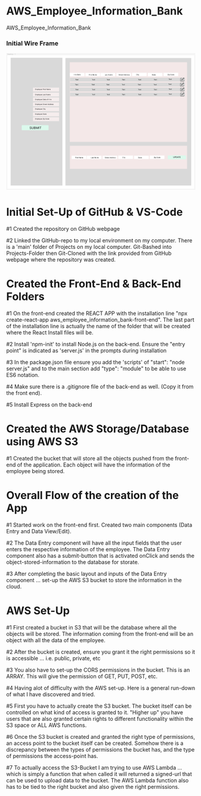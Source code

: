 # AWS_Employee_Information_Bank
AWS_Employee_Information_Bank

### Initial Wire Frame ###

![ScreenShot](aws_employee_information_bank-supporting-files/AWS_Employee_Information_Bank-wireframe.png)


# Initial Set-Up of GitHub & VS-Code
#1 Created the repository on GitHub webpage

#2 Linked the GitHub-repo to my local environment on my computer. There is a 'main' folder of Projects on my local computer. Git-Bashed into Projects-Folder then Git-Cloned with the link provided from GitHub webpage where the repository was created.

# Created the Front-End & Back-End Folders
#1 On the front-end created the REACT APP with the installation line "npx create-react-app aws_employee_information_bank-front-end". The last part of the installation line is actually the name of the folder that will be created where the React Install files will be.

#2 Install 'npm-init' to install Node.js on the back-end. Ensure the "entry point" is indicated as 'server.js' in the prompts during installation 

#3 In the package.json file ensure you add the 'scripts' of "start": "node server.js" and to the main section add "type": "module" to be able to use ES6 notation.

#4 Make sure there is a .gitignore file of the back-end as well. (Copy it from the front end).

#5 Install Express on the back-end

# Created the AWS Storage/Database using AWS S3

#1 Created the bucket that will store all the objects pushed from the front-end of the application. Each object will have the information of the employee being stored.

# Overall Flow of the creation of the App

#1 Started work on the front-end first. Created two main components (Data Entry and Data View/Edit).

#2 The Data Entry component will have all the input fields that the user enters the respective information of the employee. The Data Entry component also has a submit-button that is activated onClick and sends the object-stored-information to the database for storate.

#3 After completing the basic layout and inputs of the Data Entry component ... set-up the AWS S3 bucket to store the information in the cloud.

# AWS Set-Up

#1 First created a bucket in S3 that will be the database where all the objects will be stored. The information coming from the front-end will be an object with all the data of the employee.

#2 After the bucket is created, ensure you grant it the right permissions so it is accessible ... i.e. public, private, etc

#3 You also have to set-up the CORS permissions in the bucket. This is an ARRAY. This will give the permission of GET, PUT, POST, etc.

#4 Having alot of difficulty with the AWS set-up. Here is a general run-down of what I have discovered and tried.

#5 First you have to actually create the S3 bucket. The bucket itself can be controlled on what kind of access is granted to it. "Higher up" you have users that are also granted certain rights to different functionality within the S3 space or ALL AWS functions.

#6 Once the S3 bucket is created and granted the right type of permissions, an access point to the bucket itself can be created. Somehow there is a discrepancy between the types of permissions the bucket has, and the type of permissions the access-point has.

#7 To actually access the S3-Bucket I am trying to use AWS Lambda ... which is simply a function that when called it will returned a signed-url that can be used to upload data to the bucket. The AWS Lambda function also has to be tied to the right bucket and also given the right permissions.
